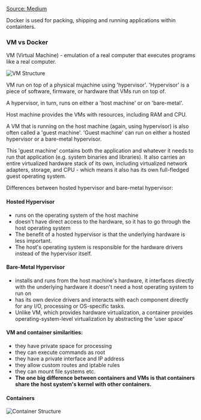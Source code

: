 [Source: Medium](https://medium.freecodecamp.org/a-beginner-friendly-introduction-to-containers-vms-and-docker-79a9e3e119b)

Docker is used for packing, shipping and running applications within containters.

### VM vs Docker
VM (Virtual Machine) - emulation of a real computer that executes programs like a real computer.

![VM Structure](https://cdn-images-1.medium.com/max/800/1*RKPXdVaqHRzmQ5RPBH_d-g.png "VM Structure")

VM run on top of a physical mųachine using 'hypervisor'. 'Hypervisor' is a piece of software, firmware, or hardware that VMs run on top of.

A hypervisor, in turn, runs on either a 'host machine' or on 'bare-metal'.

Host machine provides the VMs with resources, including RAM and CPU.

A VM that is running on the host machine (again, using hypervisor) is also often called a 'guest machine'. 'Guest machine' can run on either a hosted hypervisor or a bare-metal hypervisor.

This 'guest machine' contains both the application and whatever it needs to run that application (e.g. system binaries and libraries). It also carries an entire virtualized hardware stack of its own, including virtualized network adapters, storage, and CPU - which means it also has its own full-fledged guest operating system.

Differences between hosted hypervisor and bare-metal hypervisor:

#### Hosted Hypervisor

 - runs on the operating system of the host machine
 - doesn't have direct access to the hardware, so it has to go through the host operating system
 - The benefit of a hosted hypervisor is that the underlying hardware is less important.
 - The host's operating system is responsible for the hardware drivers instead of the hypervisor itself.

#### Bare-Metal Hypervisor

- installs and runs from the host machine's hardware, it interfaces directly with the underlying hardware it doesn't need a host operating system to run on
 - has its own device drivers and interacts with each component directly for any I/O, processing or OS-specific tasks.
 - Unlike VM, which provides hardware virtualization, a container provides operating-system-level virtualization by abstracting the 'user space'

#### VM and container similarities:

 - they have private space for processing
 - they can execute commands as root
 - they have a private interface and IP address
 - they allow custom routes and iptable rules
 - they can mount file systems etc.
 - **The one big difference between containers and VMs is that containers share the host system's kernel with other containers.**

 #### Containers

 ![Container Structure](https://cdn-images-1.medium.com/max/800/1*V5N9gJdnToIrgAgVJTtl_w.png "Container Structure")